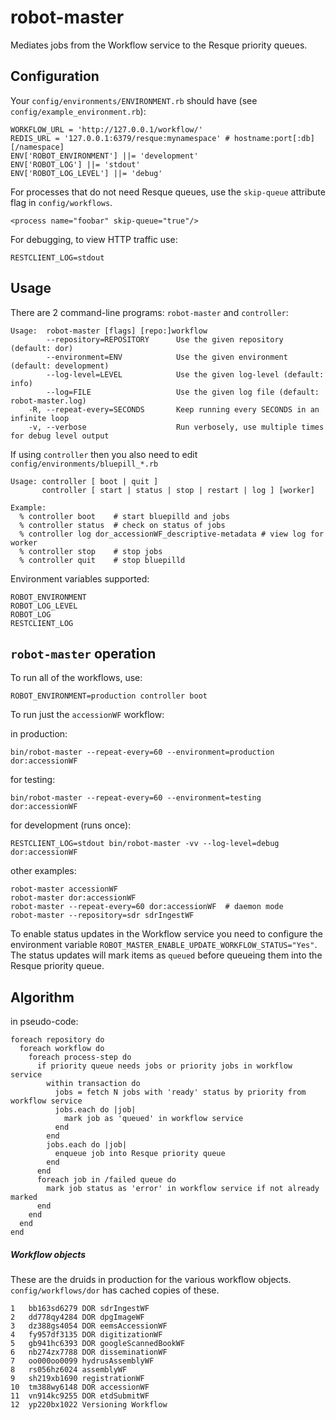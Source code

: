 # robot-master

Mediates jobs from the Workflow service to the Resque priority queues.

## Configuration

Your `config/environments/ENVIRONMENT.rb` should have (see `config/example_environment.rb`):

    WORKFLOW_URL = 'http://127.0.0.1/workflow/'
    REDIS_URL = '127.0.0.1:6379/resque:mynamespace' # hostname:port[:db][/namespace]
    ENV['ROBOT_ENVIRONMENT'] ||= 'development'
    ENV['ROBOT_LOG'] ||= 'stdout'
    ENV['ROBOT_LOG_LEVEL'] ||= 'debug'

For processes that do not need Resque queues, use the `skip-queue` attribute flag in `config/workflows`.

    <process name="foobar" skip-queue="true"/>

For debugging, to view HTTP traffic use:

    RESTCLIENT_LOG=stdout

## Usage

There are 2 command-line programs: `robot-master` and `controller`:

    Usage:  robot-master [flags] [repo:]workflow
            --repository=REPOSITORY      Use the given repository (default: dor)
            --environment=ENV            Use the given environment (default: development)
            --log-level=LEVEL            Use the given log-level (default: info)
            --log=FILE                   Use the given log file (default: robot-master.log)
        -R, --repeat-every=SECONDS       Keep running every SECONDS in an infinite loop
        -v, --verbose                    Run verbosely, use multiple times for debug level output
      
   
If using `controller` then you also need to edit `config/environments/bluepill_*.rb`
     
    Usage: controller [ boot | quit ]
           controller [ start | status | stop | restart | log ] [worker]

    Example:
      % controller boot    # start bluepilld and jobs
      % controller status  # check on status of jobs
      % controller log dor_accessionWF_descriptive-metadata # view log for worker
      % controller stop    # stop jobs
      % controller quit    # stop bluepilld
      
Environment variables supported:

    ROBOT_ENVIRONMENT
    ROBOT_LOG_LEVEL
    ROBOT_LOG
    RESTCLIENT_LOG
    
    
## `robot-master` operation

To run all of the workflows, use:

    ROBOT_ENVIRONMENT=production controller boot
    
To run just the `accessionWF` workflow:

in production:

    bin/robot-master --repeat-every=60 --environment=production dor:accessionWF
    
for testing:

    bin/robot-master --repeat-every=60 --environment=testing dor:accessionWF
  
for development (runs once):

    RESTCLIENT_LOG=stdout bin/robot-master -vv --log-level=debug dor:accessionWF

other examples:

    robot-master accessionWF
    robot-master dor:accessionWF
    robot-master --repeat-every=60 dor:accessionWF  # daemon mode
    robot-master --repository=sdr sdrIngestWF

To enable status updates in the Workflow service you need to configure the environment variable
`ROBOT_MASTER_ENABLE_UPDATE_WORKFLOW_STATUS="Yes"`. The status updates will mark items as `queued` before
queueing them into the Resque priority queue.

## Algorithm

in pseudo-code:

    foreach repository do
      foreach workflow do
        foreach process-step do
          if priority queue needs jobs or priority jobs in workflow service
            within transaction do
              jobs = fetch N jobs with 'ready' status by priority from workflow service
              jobs.each do |job|
                mark job as 'queued' in workflow service
              end
            end
            jobs.each do |job|
              enqueue job into Resque priority queue
            end
          end
          foreach job in /failed queue do
            mark job status as 'error' in workflow service if not already marked
          end
        end
      end
    end

##### Workflow objects

These are the druids in production for the various workflow objects. `config/workflows/dor` has cached copies of these.

    1   bb163sd6279 DOR sdrIngestWF              
    2   dd778qy4284 DOR dpgImageWF
    3   dz388gs4054 DOR eemsAccessionWF
    4   fy957df3135 DOR digitizationWF
    5   gb941hc6393 DOR googleScannedBookWF
    6   nb274zx7788 DOR disseminationWF
    7   oo000oo0099 hydrusAssemblyWF
    8   rs056hz6024 assemblyWF
    9   sh219xb1690 registrationWF
    10  tm388wy6148 DOR accessionWF
    11  vn914kc9255 DOR etdSubmitWF
    12  yp220bx1022 Versioning Workflow


